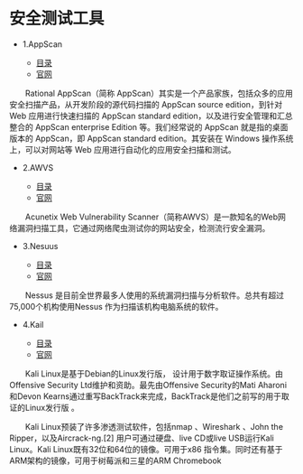 # 安全测试工具


* 1.AppScan

    * [目录](AppScan)
    * [官网](https://www.ibm.com/developerworks/downloads/r/appscan/)

　　Rational AppScan（简称 AppScan）其实是一个产品家族，包括众多的应用安全扫描产品，从开发阶段的源代码扫描的 AppScan source edition，到针对 Web 应用进行快速扫描的 AppScan standard edition，以及进行安全管理和汇总整合的 AppScan enterprise Edition 等。我们经常说的 AppScan 就是指的桌面版本的 AppScan，即 AppScan standard edition。其安装在 Windows 操作系统上，可以对网站等 Web 应用进行自动化的应用安全扫描和测试。


* 2.AWVS

    * [目录](AWVS)
    * [官网](https://www.acunetix.com/)

　　Acunetix Web Vulnerability Scanner（简称AWVS）是一款知名的Web网络漏洞扫描工具，它通过网络爬虫测试你的网站安全，检测流行安全漏洞。


* 3.Nesuus

    * [目录](Nesuus)
    * [官网](https://www.tenable.com/products/nessus/nessus-professional)

　　Nessus 是目前全世界最多人使用的系统漏洞扫描与分析软件。总共有超过75,000个机构使用Nessus 作为扫描该机构电脑系统的软件。


* 4.Kail

    * [目录](Kail)
    * [官网](https://www.kali.org/)

　　Kali Linux是基于Debian的Linux发行版， 设计用于数字取证操作系统。由Offensive Security Ltd维护和资助。最先由Offensive Security的Mati Aharoni和Devon Kearns通过重写BackTrack来完成，BackTrack是他们之前写的用于取证的Linux发行版 。

　　Kali Linux预装了许多渗透测试软件，包括nmap 、Wireshark 、John the Ripper，以及Aircrack-ng.[2] 用户可通过硬盘、live CD或live USB运行Kali Linux。Kali Linux既有32位和64位的镜像。可用于x86 指令集。同时还有基于ARM架构的镜像，可用于树莓派和三星的ARM Chromebook
